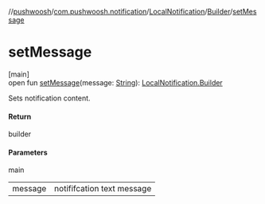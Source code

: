 //[pushwoosh](../../../../index.md)/[com.pushwoosh.notification](../../index.md)/[LocalNotification](../index.md)/[Builder](index.md)/[setMessage](set-message.md)

# setMessage

[main]\
open fun [setMessage](set-message.md)(message: [String](https://developer.android.com/reference/kotlin/java/lang/String.html)): [LocalNotification.Builder](index.md)

Sets notification content.

#### Return

builder

#### Parameters

main

| | |
|---|---|
| message | notififcation text message |
